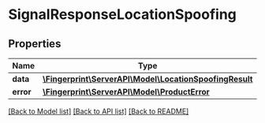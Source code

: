 # SignalResponseLocationSpoofing

## Properties
Name | Type | Description | Notes
------------ | ------------- | ------------- | -------------
**data** | [**\Fingerprint\ServerAPI\Model\LocationSpoofingResult**](LocationSpoofingResult.md) |  | [optional] 
**error** | [**\Fingerprint\ServerAPI\Model\ProductError**](ProductError.md) |  | [optional] 

[[Back to Model list]](../../README.md#documentation-for-models) [[Back to API list]](../../README.md#documentation-for-api-endpoints) [[Back to README]](../../README.md)

